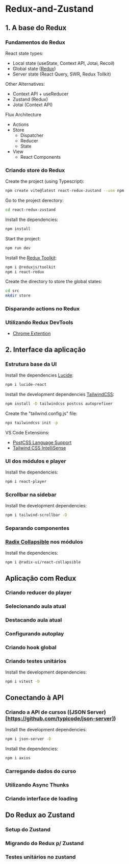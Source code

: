 # Redux-and-Zustand

## 1. A base do Redux

### Fundamentos do Redux

React state types:
- Local state (useState, Context API, Jotai, Recoil)
- Global state ([Redux](https://redux.js.org/))
- Server state (React Query, SWR, Redux Tollkit)

Other Alternatives:
- Context API + useReducer
- Zustand (Redux)
- Jotai (Context API)

Flux Architecture
- Actions
- Store
  - Dispatcher
  - Reducer
  - State
- View
  - React Components

### Criando store do Redux

Create the project (using Typescript):
```sh
npm create vite@latest react-redux-zustand --use npm
```
Go to the project derectory:
```sh
cd react-redux-zustand
```
Install the dependencies:
```sh
npm install
```
Start the project:
```sh
npm run dev
```

Install the [Redux Toolkit](https://redux-toolkit.js.org/):
```sh
npm i @reduxjs/toolkit
npm i react-redux
```

Create the directory to store the global states:
```sh
cd src
mkdir store
```

### Disparando actions no Redux


### Utilizando Redux DevTools

- [Chrome Extention](https://chrome.google.com/webstore/detail/redux-devtools/lmhkpmbekcpmknklioeibfkpmmfibljd/related)


## 2. Interface da aplicação

### Estrutura base da UI

Install the dependencies [Lucide](https://lucide.dev/):
```sh
npm i lucide-react
```

Install the development dependencies [TailwindCSS](https://tailwindcss.com/docs/installation/using-postcss):
```sh
npm install -D tailwindcss postcss autoprefixer
```

Create the "tailwind.config.js" file:
```sh
npx tailwindcss init -p
```

VS Code Extensions:
- [PostCSS Language Support](https://marketplace.visualstudio.com/items?itemName=csstools.postcss)
- [Tailwind CSS IntelliSense](https://marketplace.visualstudio.com/items?itemName=bradlc.vscode-tailwindcss)

### UI dos módulos e player

Install the dependencies:
```sh
npm i react-player
```

### Scrollbar na sidebar

Install the development dependencies:
```sh
npm i tailwind-scrollbar -D
```

### Separando componentes


### [Radix Collapsible](https://www.radix-ui.com/primitives/docs/components/collapsible) nos módulos

Install the dependencies:
```sh
npm i @radix-ui/react-collapsible
```

## Aplicação com Redux

### Criando reducer do player


### Selecionando aula atual


### Destacando aula atual



### Configurando autoplay



### Criando hook global



### Criando testes unitários
Install the development dependencies:
```sh
npm i vitest -D
```

## Conectando à API

### Criando a API de cursos ((JSON Server)[https://github.com/typicode/json-server])

Install the development dependencies:
```sh
npm i json-server -D
```

Install the dependencies:
```sh
npm i axios
```

### Carregando dados do curso


### Utilizando Async Thunks


### Criando interface de loading


## Do Redux ao Zustand

### Setup do Zustand



### Migrando do Redux p/ Zustand



### Testes unitários no zustand


